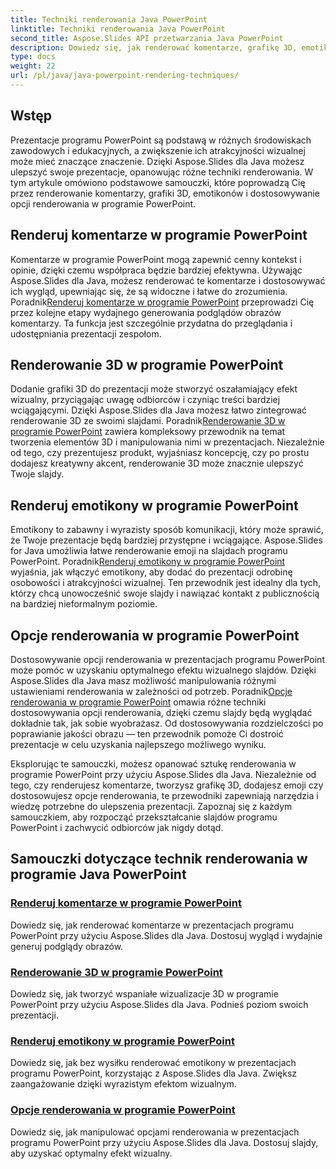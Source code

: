 ```yaml
---
title: Techniki renderowania Java PowerPoint
linktitle: Techniki renderowania Java PowerPoint
second_title: Aspose.Slides API przetwarzania Java PowerPoint
description: Dowiedz się, jak renderować komentarze, grafikę 3D, emotikony i nie tylko w programie PowerPoint przy użyciu Aspose.Slides dla Java. Kompleksowe samouczki umożliwiające ulepszone prezentacje.
type: docs
weight: 22
url: /pl/java/java-powerpoint-rendering-techniques/
---
```


## Wstęp

Prezentacje programu PowerPoint są podstawą w różnych środowiskach zawodowych i edukacyjnych, a zwiększenie ich atrakcyjności wizualnej może mieć znaczące znaczenie. Dzięki Aspose.Slides dla Java możesz ulepszyć swoje prezentacje, opanowując różne techniki renderowania. W tym artykule omówiono podstawowe samouczki, które poprowadzą Cię przez renderowanie komentarzy, grafiki 3D, emotikonów i dostosowywanie opcji renderowania w programie PowerPoint.

## Renderuj komentarze w programie PowerPoint

 Komentarze w programie PowerPoint mogą zapewnić cenny kontekst i opinie, dzięki czemu współpraca będzie bardziej efektywna. Używając Aspose.Slides dla Java, możesz renderować te komentarze i dostosowywać ich wygląd, upewniając się, że są widoczne i łatwe do zrozumienia. Poradnik[Renderuj komentarze w programie PowerPoint](./render-comments-powerpoint/) przeprowadzi Cię przez kolejne etapy wydajnego generowania podglądów obrazów komentarzy. Ta funkcja jest szczególnie przydatna do przeglądania i udostępniania prezentacji zespołom.

## Renderowanie 3D w programie PowerPoint

Dodanie grafiki 3D do prezentacji może stworzyć oszałamiający efekt wizualny, przyciągając uwagę odbiorców i czyniąc treści bardziej wciągającymi. Dzięki Aspose.Slides dla Java możesz łatwo zintegrować renderowanie 3D ze swoimi slajdami. Poradnik[Renderowanie 3D w programie PowerPoint](./3d-rendering-powerpoint/) zawiera kompleksowy przewodnik na temat tworzenia elementów 3D i manipulowania nimi w prezentacjach. Niezależnie od tego, czy prezentujesz produkt, wyjaśniasz koncepcję, czy po prostu dodajesz kreatywny akcent, renderowanie 3D może znacznie ulepszyć Twoje slajdy.

## Renderuj emotikony w programie PowerPoint

 Emotikony to zabawny i wyrazisty sposób komunikacji, który może sprawić, że Twoje prezentacje będą bardziej przystępne i wciągające. Aspose.Slides for Java umożliwia łatwe renderowanie emoji na slajdach programu PowerPoint. Poradnik[Renderuj emotikony w programie PowerPoint](./render-emojis-powerpoint/) wyjaśnia, jak włączyć emotikony, aby dodać do prezentacji odrobinę osobowości i atrakcyjności wizualnej. Ten przewodnik jest idealny dla tych, którzy chcą unowocześnić swoje slajdy i nawiązać kontakt z publicznością na bardziej nieformalnym poziomie.

## Opcje renderowania w programie PowerPoint

 Dostosowywanie opcji renderowania w prezentacjach programu PowerPoint może pomóc w uzyskaniu optymalnego efektu wizualnego slajdów. Dzięki Aspose.Slides dla Java masz możliwość manipulowania różnymi ustawieniami renderowania w zależności od potrzeb. Poradnik[Opcje renderowania w programie PowerPoint](./render-options-powerpoint/) omawia różne techniki dostosowywania opcji renderowania, dzięki czemu slajdy będą wyglądać dokładnie tak, jak sobie wyobrażasz. Od dostosowywania rozdzielczości po poprawianie jakości obrazu — ten przewodnik pomoże Ci dostroić prezentacje w celu uzyskania najlepszego możliwego wyniku.

Eksplorując te samouczki, możesz opanować sztukę renderowania w programie PowerPoint przy użyciu Aspose.Slides dla Java. Niezależnie od tego, czy renderujesz komentarze, tworzysz grafikę 3D, dodajesz emoji czy dostosowujesz opcje renderowania, te przewodniki zapewniają narzędzia i wiedzę potrzebne do ulepszenia prezentacji. Zapoznaj się z każdym samouczkiem, aby rozpocząć przekształcanie slajdów programu PowerPoint i zachwycić odbiorców jak nigdy dotąd.
## Samouczki dotyczące technik renderowania w programie Java PowerPoint
### [Renderuj komentarze w programie PowerPoint](./render-comments-powerpoint/)
Dowiedz się, jak renderować komentarze w prezentacjach programu PowerPoint przy użyciu Aspose.Slides dla Java. Dostosuj wygląd i wydajnie generuj podglądy obrazów.
### [Renderowanie 3D w programie PowerPoint](./3d-rendering-powerpoint/)
Dowiedz się, jak tworzyć wspaniałe wizualizacje 3D w programie PowerPoint przy użyciu Aspose.Slides dla Java. Podnieś poziom swoich prezentacji.
### [Renderuj emotikony w programie PowerPoint](./render-emojis-powerpoint/)
Dowiedz się, jak bez wysiłku renderować emotikony w prezentacjach programu PowerPoint, korzystając z Aspose.Slides dla Java. Zwiększ zaangażowanie dzięki wyrazistym efektom wizualnym.
### [Opcje renderowania w programie PowerPoint](./render-options-powerpoint/)
Dowiedz się, jak manipulować opcjami renderowania w prezentacjach programu PowerPoint przy użyciu Aspose.Slides dla Java. Dostosuj slajdy, aby uzyskać optymalny efekt wizualny.